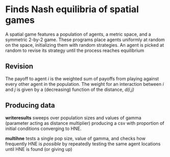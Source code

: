 Finds Nash equilibria of spatial games
======================================

A spatial game features a population of agents, a metric space, and a symmetric
2-by-2 game. These programs place agents uniformly at random on the space,
initializing them with random strategies. An agent is picked at random to revise
its strategy until the process reaches equilibrium

Revision
--------

The payoff to agent *i* is the weighted sum of payoffs from playing against
every other agent in the population. The weight for an interaction between *i*
and *j* is given by a (decreasing) function of the distance, *d(i,j)*


Producing data
--------------

**writeresults** sweeps over population sizes and values of gamma (parameter
acting as distance multiplier) producing a csv with proportion of initial
conditions converging to HNE.

**multihne** tests a single pop size, value of gamma, and checks how frequently 
HNE is *possible* by repeatedly testing the same agent locations until HNE
is found (or giving up)


